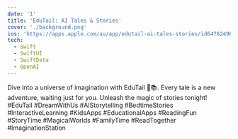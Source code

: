 ```yaml
---
date: '1'
title: 'EduTail: AI Tales & Stories'
cover: './background.png'
ios: 'https://apps.apple.com/au/app/edutail-ai-tales-stories/id6478249621'
tech:
  - Swift
  - SwiftUI
  - SwiftData
  - OpenAI
---
```

Dive into a universe of imagination with EduTail 🌠📚. Every tale is a new adventure, waiting just for you. Unleash the magic of stories tonight! 
#EduTail #DreamWithUs #AIStorytelling #BedtimeStories #InteractiveLearning #KidsApps #EducationalApps #ReadingFun #StoryTime #MagicalWorlds #FamilyTime #ReadTogether #ImaginationStation